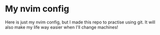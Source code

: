 # My nvim config
Here is just my nvim config, but I made this repo to practise using git.
It will also make my life way easier when I'll change machines!

